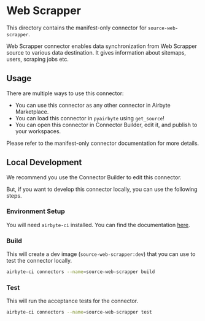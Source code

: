 # Web Scrapper
This directory contains the manifest-only connector for `source-web-scrapper`.

Web Scrapper connector enables data synchronization from Web Scrapper source to various data destination. It gives information about sitemaps, users, scraping jobs etc.

## Usage
There are multiple ways to use this connector:
- You can use this connector as any other connector in Airbyte Marketplace.
- You can load this connector in `pyairbyte` using `get_source`!
- You can open this connector in Connector Builder, edit it, and publish to your workspaces.

Please refer to the manifest-only connector documentation for more details.

## Local Development
We recommend you use the Connector Builder to edit this connector.

But, if you want to develop this connector locally, you can use the following steps.

### Environment Setup
You will need `airbyte-ci` installed. You can find the documentation [here](airbyte-ci).

### Build
This will create a dev image (`source-web-scrapper:dev`) that you can use to test the connector locally.
```bash
airbyte-ci connectors --name=source-web-scrapper build
```

### Test
This will run the acceptance tests for the connector.
```bash
airbyte-ci connectors --name=source-web-scrapper test
```

